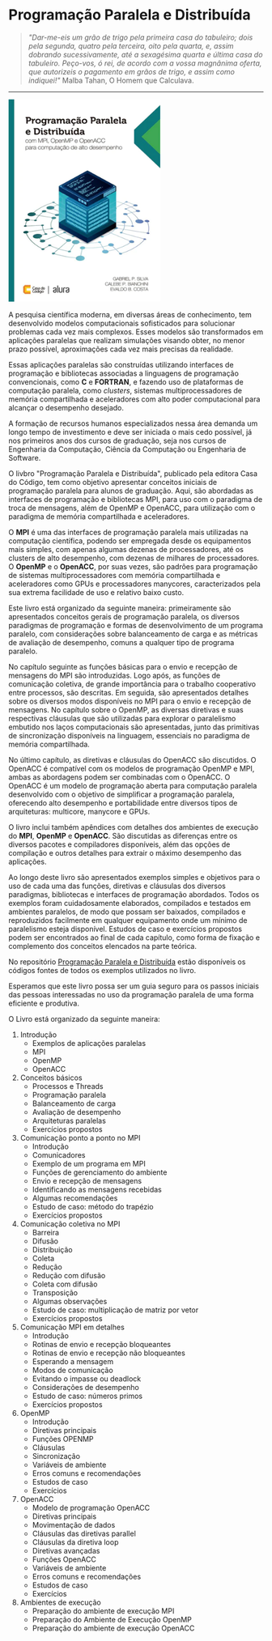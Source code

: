 # Programação Paralela e Distribuída

> _"Dar-me-eis um grão de trigo pela primeira casa do tabuleiro; dois pela segunda, quatro pela terceira, oito pela quarta, e, assim dobrando sucessivamente, até a sexagésima quarta e última casa do tabuleiro. Peço-vos, ó rei, de acordo com a vossa magnânima oferta, que autorizeis o pagamento em grãos de trigo, e assim como indiquei!"_ Malba Tahan, O Homem que Calculava.

---

<p>
  <img src="Capa.webp" width="300" height="400">
</p>

A pesquisa científica moderna, em diversas áreas de conhecimento, tem desenvolvido modelos computacionais sofisticados para solucionar problemas cada vez mais complexos. Esses modelos são transformados em aplicações paralelas que realizam simulações visando obter, no menor prazo possível, aproximações cada vez mais precisas da realidade.

Essas aplicações paralelas são construídas utilizando interfaces de programação e bibliotecas associadas a linguagens de programação convencionais, como **C** e **FORTRAN**, e fazendo uso de plataformas de computação paralela, como _clusters_, sistemas multiprocessadores de memória compartilhada e aceleradores com alto poder computacional para alcançar o desempenho desejado.

A formação de recursos humanos especializados nessa área demanda um longo tempo de investimento e deve ser iniciada o mais cedo possível, já nos primeiros anos dos cursos de graduação, seja nos cursos de Engenharia da Computação, Ciência da Computação ou Engenharia de Software.

O livbro "Programação Paralela e Distribuída", publicado pela editora Casa do Código, tem como objetivo apresentar conceitos iniciais de programação paralela para alunos de graduação. Aqui, são abordadas as interfaces de programação e bibliotecas MPI, para uso com o paradigma de troca de mensagens, além de OpenMP e OpenACC, para utilização com o paradigma de memória compartilhada e aceleradores.

O **MPI** é uma das interfaces de programação paralela mais utilizadas na computação científica, podendo ser empregada desde os equipamentos mais simples, com apenas algumas dezenas de processadores, até os clusters de alto desempenho, com dezenas de milhares de processadores. O **OpenMP** e o **OpenACC**, por suas vezes, são padrões para programação de sistemas multiprocessadores com memória compartilhada e aceleradores como GPUs e processadores manycores, caracterizados pela sua extrema facilidade de uso e relativo baixo custo.

Este livro está organizado da seguinte maneira: primeiramente são apresentados conceitos gerais de programação paralela, os diversos paradigmas de programação e formas de desenvolvimento de um programa paralelo, com considerações sobre balanceamento de carga e as métricas de avaliação de desempenho, comuns a qualquer tipo de programa paralelo.

No capítulo seguinte as funções básicas para o envio e recepção de mensagens do MPI são introduzidas. Logo após, as funções de comunicação coletiva, de grande importância para o trabalho cooperativo entre processos, são descritas. Em seguida, são apresentados detalhes sobre os diversos modos disponíveis no MPI para o envio e recepção de mensagens. No capítulo sobre o OpenMP, as diversas diretivas e suas respectivas cláusulas que são utilizadas para explorar o paralelismo embutido nos laços computacionais são apresentadas, junto das primitivas de sincronização disponíveis na linguagem, essenciais no paradigma de memória compartilhada.

No último capítulo, as diretivas e cláusulas do OpenACC são discutidos. O OpenACC é compatível com os modelos de programação OpenMP e MPI, ambas as abordagens podem ser combinadas com o OpenACC. O OpenACC é um modelo de programação aberta para computação paralela desenvolvido com o objetivo de simplificar a programação paralela, oferecendo alto desempenho e portabilidade entre diversos tipos de arquiteturas: multicore, manycore e GPUs.

O livro inclui também apêndices com detalhes dos ambientes de execução do **MPI**, **OpenMP** e **OpenACC**. São discutidas as diferenças entre os diversos pacotes e compiladores disponíveis, além das opções de compilação e outros detalhes para extrair o máximo desempenho das aplicações.

Ao longo deste livro são apresentados exemplos simples e objetivos para o uso de cada uma das funções, diretivas e cláusulas dos diversos paradigmas, bibliotecas e interfaces de programação abordados. Todos os exemplos foram cuidadosamente elaborados, compilados e testados em ambientes paralelos, de modo que possam ser baixados, compilados e reproduzidos facilmente em qualquer equipamento onde um mínimo de paralelismo esteja disponível. Estudos de caso e exercícios propostos podem ser encontrados ao final de cada capítulo, como forma de fixação e complemento dos conceitos elencados na parte teórica.


No repositório [Programação Paralela e Distribuída](https://github.com/Programacao-Paralela-e-Distribuida) estão disponíveis os códigos fontes de todos os exemplos utilizados no livro.

Esperamos que este livro possa ser um guia seguro para os passos iniciais das pessoas interessadas no uso da programação paralela de uma forma eficiente e produtiva.

O Livro está organizado da seguinte maneira:

1. Introdução
   - Exemplos de aplicações paralelas
   - MPI
   - OpenMP
   - OpenACC
2. Conceitos básicos
   - Processos e Threads
   - Programação paralela
   - Balanceamento de carga
   - Avaliação de desempenho
   - Arquiteturas paralelas
   - Exercícios propostos
3. Comunicação ponto a ponto no MPI
   - Introdução
   - Comunicadores
   - Exemplo de um programa em MPI
   - Funções de gerenciamento do ambiente
   - Envio e recepção de mensagens
   - Identificando as mensagens recebidas
   - Algumas recomendações
   - Estudo de caso: método do trapézio
   - Exercícios propostos
4. Comunicação coletiva no MPI
   - Barreira
   - Difusão
   - Distribuição
   - Coleta
   - Redução
   - Redução com difusão
   - Coleta com difusão
   - Transposição
   - Algumas observações
   - Estudo de caso: multiplicação de matriz por vetor
   - Exercícios propostos
5. Comunicação MPI em detalhes
   - Introdução
   - Rotinas de envio e recepção bloqueantes
   - Rotinas de envio e recepção não bloqueantes
   - Esperando a mensagem
   - Modos de comunicação
   - Evitando o impasse ou deadlock
   - Considerações de desempenho
   - Estudo de caso: números primos
   - Exercícios propostos
6. OpenMP
   - Introdução
   - Diretivas principais
   - Funções OPENMP
   - Cláusulas
   - Sincronização
   - Variáveis de ambiente
   - Erros comuns e recomendações
   - Estudos de caso
   - Exercícios
7. OpenACC
   - Modelo de programação OpenACC
   - Diretivas principais
   - Movimentação de dados
   - Cláusulas das diretivas parallel
   - Cláusulas da diretiva loop
   - Diretivas avançadas
   - Funções OpenACC
   - Variáveis de ambiente
   - Erros comuns e recomendações
   - Estudos de caso
   - Exercícios
8. Ambientes de execução
   - Preparação do ambiente de execução MPI
   - Preparação do Ambiente de Execução OpenMP
   - Preparação do ambiente de execução OpenACC
